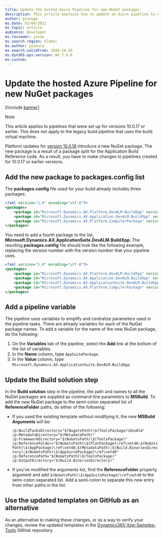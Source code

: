 ```yaml
---
title: Update the hosted Azure Pipeline for new NuGet packages
description: This article explains how to update an Azure pipeline to use new NuGet packages.
author: gianugo
ms.date: 03/04/2021
ms.topic: article
audience: Developer
ms.reviewer: josaw
ms.search.region: Global
ms.author: gianura
ms.search.validFrom: 2020-10-20
ms.dyn365.ops.version: AX 7.0.0
ms.custom: 
---
```


# Update the hosted Azure Pipeline for new NuGet packages

[!include [banner](../includes/banner.md)]

> [!NOTE]
> This article applies to pipelines that were set up for versions 10.0.17 or earlier. This does not apply to the legacy build pipeline that uses the build virtual machine.

Platform updates for [version 10.0.18](../get-started/whats-new-platform-updates-10-0-18.md) introduce a new NuGet package. The new package is a result of a package split for the Application Build Reference code. As a result, you have to make changes to pipelines created for 10.0.17 or earlier versions.

## Add the new package to packages.config list

The **packages.config** file used for your build already includes three packages:

```xml
<?xml version="1.0" encoding="utf-8"?>
<packages>
    <package id="Microsoft.Dynamics.AX.Platform.DevALM.BuildXpp" version="7.0.5934.35741" targetFramework="net40" />
    <package id="Microsoft.Dynamics.AX.Application.DevALM.BuildXpp" version="10.0.761.10019" targetFramework="net40" />
    <package id="Microsoft.Dynamics.AX.Platform.CompilerPackage" version="7.0.5934.35741" targetFramework="net40" />
</packages>
```

You need to add a fourth package to the list, **Microsoft.Dynamics.AX.ApplicationSuite.DevALM.BuildXpp**. The resulting **packages.config** file should look like the following example, replacing the version number with the version number that your pipeline uses.

```xml
<?xml version="1.0" encoding="utf-8"?>
<packages>
    <package id="Microsoft.Dynamics.AX.Platform.DevALM.BuildXpp" version="7.0.5968.16973" targetFramework="net40" />
    <package id="Microsoft.Dynamics.AX.Application.DevALM.BuildXpp" version="10.0.793.16" targetFramework="net40" />
    <package id="Microsoft.Dynamics.AX.ApplicationSuite.DevALM.BuildXpp" version="10.0.793.16" targetFramework="net40" />
    <package id="Microsoft.Dynamics.AX.Platform.CompilerPackage" version="7.0.5968.16973" targetFramework="net40" />
</packages>
```

## Add a pipeline variable

The pipeline uses variables to simplify and centralize parameters used in the pipeline tasks. There are already variables for each of the NuGet package names. To add a variable for the name of the new NuGet package, do the following:

1. On the **Variables** tab of the pipeline, select the **Add** link at the bottom of the list of variables.
2. In the **Name** column, type `AppSuitePackage`.
3. In the **Value** column, type `Microsoft.Dynamics.AX.ApplicationSuite.DevALM.BuildXpp`.

## Update the **Build solution** step

In the **Build solution** step in the pipeline, the path and names to all the NuGet packages are supplied as command-line parameters to **MSBuild**. To add the new NuGet package to the semi-colon separated list of **ReferenceFolder** paths, do either of the following:

- If you used the existing template without modifying it, the new **MSBuild Arguments** will be:

    `/p:BuildTasksDirectory="$(NugetsPath)\$(ToolsPackage)\DevAlm" /p:MetadataDirectory="$(MetadataPath)" /p:FrameworkDirectory="$(NuGetsPath)\$(ToolsPackage)" /p:ReferenceFolder="$(NuGetsPath)\$(PlatPackage)\ref\net40;$(NuGetsPath)\$(AppPackage)\ref\net40;$(MetadataPath);$(Build.BinariesDirectory);$(NuGetsPath)\$(AppSuitePackage)\ref\net40" /p:ReferencePath="$(NuGetsPath)\$(ToolsPackage)" /p:OutputDirectory="$(Build.BinariesDirectory)"`

- If you've modified the arguments list, find the **ReferenceFolder** property argument and add `$(NuGetsPath)\$(AppSuitePackage)\ref\net40` to the semi-colon separated list. Add a semi-colon to separate this new entry from other paths in the list.

## Use the updated templates on GitHub as an alternative

As an alternative to making these changes, or as a way to verify your changes, review the updated templates in the [Dynamics365-Xpp-Samples-Tools](https://github.com/microsoft/Dynamics365-Xpp-Samples-Tools/tree/master/CI-CD/Pipeline-Samples) GitHub repository.
